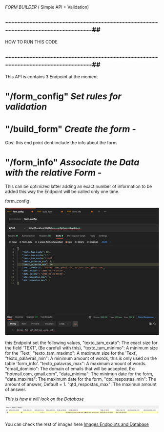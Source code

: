 *FORM BUILDER* ( Simple API + Validation)
## --------------------------------------------------------------------------------##
HOW TO RUN THIS CODE


## --------------------------------------------------------------------------------##

This API is contains 3 Endpoint at the moment

# "/form_config" *Set rules for validation*
# "/build_form" *Create the form* - 
  Obs: this end point dont include the info about the form
# "/form_info" *Associate the Data with the relative Form* - 
  This can be optimized latter adding an exact number of information to be added this way the Endpoint will be called only one time.

form_config

![](https://github.com/eliseudr/FormBuilder/blob/master/images/Endpoint_formconfig.png)

this Endpoint set the following values,
  "texto_tam_exato": The exact size for the field 'TEXT', 
    (Be carefull with this),
  "texto_tam_minimo": A minimum size for the 'Text',
  "texto_tam_maximo": A maximum size for the 'Text',
  "texto_palavras_min": A minimum amount of words, 
    this is only used on the table 'form_info'.
  "texto_palavras_max": A maximum amount of words.    
  "email_dominio": The domain of emails that
    will be accepted, Ex: "hotmail.com, gmail.com",
  "data_minima": The minimun date for the form,
  "data_maxima": The maximum date for the form,
  "qtd_respostas_min": The amount of answer, Default = 1.
  "qtd_respostas_max": The maximun amount of answer.
  
  *This is how it will look on the Database*
  
  ![](https://github.com/eliseudr/FormBuilder/blob/master/images/db_formconfig.png)
  
  You can check the rest of images here [Images Endpoints and Database](https://github.com/eliseudr/FormBuilder/tree/master/images)
  

